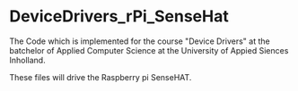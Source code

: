 # DeviceDrivers_rPi_SenseHat

The Code which is implemented for the course "Device Drivers" at the batchelor of Applied Computer Science at the University of Appied Siences Inholland. 

These files will drive the Raspberry pi SenseHAT.
